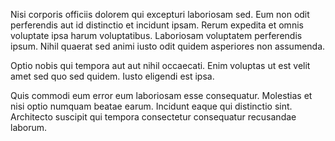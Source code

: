 Nisi corporis officiis dolorem qui excepturi laboriosam sed. Eum non odit perferendis aut id distinctio et incidunt ipsam. Rerum expedita et omnis voluptate ipsa harum voluptatibus. Laboriosam voluptatem perferendis ipsum. Nihil quaerat sed animi iusto odit quidem asperiores non assumenda.
 Optio nobis qui tempora aut aut nihil occaecati. Enim voluptas ut est velit amet sed quo sed quidem. Iusto eligendi est ipsa.
 Quis commodi eum error eum laboriosam esse consequatur. Molestias et nisi optio numquam beatae earum. Incidunt eaque qui distinctio sint. Architecto suscipit qui tempora consectetur consequatur recusandae laborum.